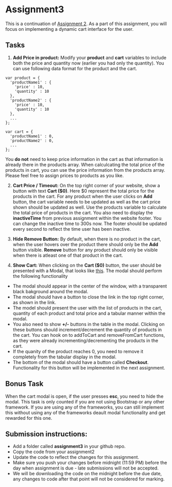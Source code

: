 # Assignment3

This is a continuation of [Assignment 2](https://github.com/erkartik91/assignment2). As a part of this assignment, you will focus on implementing a dynamic cart interface for the user.

## Tasks

1. **Add Price in product:** Modify your **product** and **cart** variables to include both the price and quantity now (earlier you had only the quantity). You can use following data format for the product and the cart. 
  ```
  var product = {
    'productName1' : {
      'price' : 10,
      'quantity' : 10
    },
    'productName2' : {
      'price' : 10,
      'quantity' : 10
    },
    ...
  };
  
  var cart = {
    'productName1' : 0,
    'productName2' : 0,
    ...
  };
  ```
  You **do not** need to keep price information in the cart as that information is already there in the products array. When calculcating the total price of the products in cart, you can use the price information from the products array. Please feel free to assign prices to products as you like.

2. **Cart Price / Timeout:** On the top right corner of your website, show a button with text **Cart ($0)**. Here $0 represent the total price for the products in the cart. For any product when the user clicks on **Add** button, the cart variable needs to be updated as well as the cart price shown should be updated as well. Use the products variable to calculate the total price of products in the cart. You also need to display the **inactiveTime** from previous assignment within the website footer. You can change the inactive time to 300s now. The footer should be updated every second to reflect the time user has been inactive.

3. **Hide Remove Button:** By default, when there is no product in the cart, when the user hovers over the product there should only be the **Add** button visible. **Remove** button for any product should only be visible when there is atleast one of that product in the cart.

4. **Show Cart:** When clicking on the  **Cart ($0)** button, the user should be presented with a Modal, that looks like [this](http://maxcdn.webappers.com/img/2011/03/css-modal.png). The modal should perform the following functionality
  - The modal should appear in the center of the window, with a transparent black bakground around the modal.
  - The modal should have a button to close the link in the top right corner, as shown in the link.
  - The model should present the user with the list of products in the cart, quantity of each product and total price and a tabular manner within the modal.
  - You also need to show **+/-** buttons in the table in the modal. Clicking on these buttons should increment/decrement the quantity of products in the cart. You can hook on to addToCart and removeFromCart functions, as they were already incrementing/decrementing the products in the cart.
  - If the quanity of the product reaches 0, you need to remove it completely from the tabular display in the modal.
  - The bottom of the modal should have a button called **Checkout**. Functionality for this button will be implemented in the next assignment.

## Bonus Task
When the cart modal is open, if the user presses **esc**, you need to hide the modal. This task is only counted if you are not using Bootstrap or any other framework. If you are using any of the frameworks, you can still implement this without using any of the frameworks deault modal functionality and get rewarded for this one.

## Submission instructions:

* Add a folder called **assignment3** in your github repo.
* Copy the code from your assignment2
* Update the code to reflect the changes for this assignment.
* Make sure you push your changes before midnight (11:59 PM) before the day when assignment is due - late submissions will not be accepted.
* We will be downloading the code on the midnight before the due date, any changes to code after that point will not be considered for marking.
